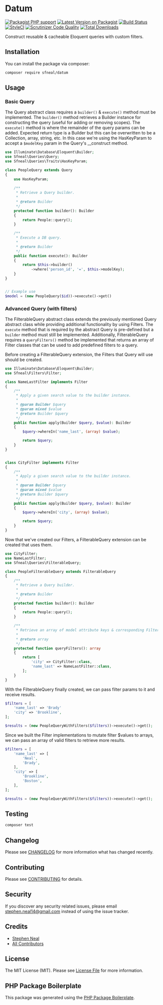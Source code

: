 # Datum

[![Packagist PHP support](https://img.shields.io/packagist/php-v/sfneal/datum)](https://packagist.org/packages/sfneal/datum)
[![Latest Version on Packagist](https://img.shields.io/packagist/v/sfneal/datum.svg?style=flat-square)](https://packagist.org/packages/sfneal/datum)
[![Build Status](https://travis-ci.com/sfneal/datum.svg?branch=master&style=flat-square)](https://travis-ci.com/sfneal/datum)
[![StyleCI](https://github.styleci.io/repos/335684072/shield?branch=master)](https://github.styleci.io/repos/335684072?branch=master)
[![Scrutinizer Code Quality](https://scrutinizer-ci.com/g/sfneal/datum/badges/quality-score.png?b=master)](https://scrutinizer-ci.com/g/sfneal/datum/?branch=master)
[![Total Downloads](https://img.shields.io/packagist/dt/sfneal/datum.svg?style=flat-square)](https://packagist.org/packages/sfneal/datum)

Construct reusable & cacheable Eloquent queries with custom filters.

## Installation

You can install the package via composer:

```bash
composer require sfneal/datum
```

## Usage

### Basic Query
The Query abstract class requires a `builder()` & `execute()` method must be implemented.  The `builder()` method retrieves a
Builder instance for constructing the query (useful for adding or removing scopes).  The `execute()` method is where the
remainder of the query params can be added.  Expected return type is a Builder but this can be overwritten to be a
Collection, array, string, etc.  In this case we're using the HasKeyParam to accept a `$modelKey` param in the Query's
__construct method.

``` php
use Illuminate\Database\Eloquent\Builder;
use Sfneal\Queries\Query;
use Sfneal\Queries\Traits\HasKeyParam;

class PeopleQuery extends Query
{
    use HasKeyParam;
    
    /**
     * Retrieve a Query builder.
     *
     * @return Builder
     */
    protected function builder(): Builder
    {
        return People::query();
    }

    /**
     * Execute a DB query.
     *
     * @return Builder
     */
    public function execute(): Builder
    {
        return $this->builder()
            ->where('person_id', '=', $this->modelKey);
    }
}


// Example use
$model = (new PeopleQuery($id))->execute()->get()
```


### Advanced Query (with filters)
The FilterableQuery abstract class extends the previously mentioned Query abstract class while providing additional 
functionality by using Filters.  The `execute` method that is required by the abstract Query is pre-defined but a
`builder` method must still be implemented.  Additionally, FilterableQuery requires a `queryFilters()` method be
implemented that returns an array of Filter classes that can be used to add predefined filters to a query.

Before creating a FilterableQuery extension, the Filters that Query will use should be created.

``` php
use Illuminate\Database\Eloquent\Builder;
use Sfneal\Filters\Filter;

class NameLastFilter implements Filter
{
    /**
     * Apply a given search value to the builder instance.
     *
     * @param Builder $query
     * @param mixed $value
     * @return Builder $query
     */
    public function apply(Builder $query, $value): Builder
    {
        $query->whereIn('name_last', (array) $value);

        return $query;
    }
}


class CityFilter implements Filter
{
    /**
     * Apply a given search value to the builder instance.
     *
     * @param Builder $query
     * @param mixed $value
     * @return Builder $query
     */
    public function apply(Builder $query, $value): Builder
    {
        $query->whereIn('city', (array) $value);

        return $query;
    }
}
```

Now that we've created our Filters, a FilterableQuery extension can be created that uses them.

``` php
use CityFilter;
use NameLastFilter;
use Sfneal\Queries\FilterableQuery;

class PeopleFilterableQuery extends FilterableQuery
{
    /**
     * Retrieve a Query builder.
     *
     * @return Builder
     */
    protected function builder(): Builder
    {
        return People::query();
    }

    /**
     * Retrieve an array of model attribute keys & corresponding Filter class values.
     *
     * @return array
     */
    protected function queryFilters(): array
    {
        return [
            'city' => CityFilter::class,
            'name_last' => NameLastFilter::class,
        ];
    }
}
```

With the FilterableQuery finally created, we can pass filter params to it and receive results.

``` php
$filters = [
    'name_last' => 'Brady'
    'city' => 'Brookline',
];

$results = (new PeopleQueryWithFilters($filters))->execute()->get();
```

Since we built the Filter implementations to mutate filter $values to arrays, we can pass an array of valid filters to
retrieve more results.

``` php
$filters = [
    'name_last' => [
        'Neal',
        'Brady',
    ],
    'city' => [
        'Brookline',
        'Boston',
    ],
];

$results = (new PeopleQueryWithFilters($filters))->execute()->get();
```


## Testing

``` bash
composer test
```

## Changelog

Please see [CHANGELOG](CHANGELOG.md) for more information what has changed recently.

## Contributing

Please see [CONTRIBUTING](CONTRIBUTING.md) for details.

## Security

If you discover any security related issues, please email stephen.neal14@gmail.com instead of using the issue tracker.

## Credits

- [Stephen Neal](https://github.com/sfneal)
- [All Contributors](../../contributors)

## License

The MIT License (MIT). Please see [License File](LICENSE.md) for more information.

## PHP Package Boilerplate

This package was generated using the [PHP Package Boilerplate](https://laravelpackageboilerplate.com).

